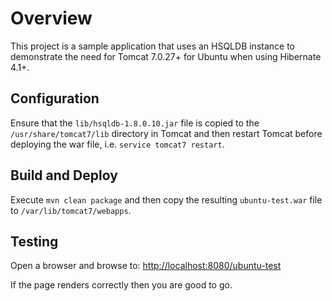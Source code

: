 # Overview
This project is a sample application that uses an HSQLDB instance to demonstrate the need for Tomcat 7.0.27+ for Ubuntu when using Hibernate 4.1+.

## Configuration
Ensure that the `lib/hsqldb-1.8.0.10.jar` file is copied to the `/usr/share/tomcat7/lib` directory in Tomcat and then restart Tomcat before deploying the war file, i.e. `service tomcat7 restart`.

## Build and Deploy
Execute `mvn clean package` and then copy the resulting `ubuntu-test.war` file to `/var/lib/tomcat7/webapps`.

## Testing
Open a browser and browse to: [http://localhost:8080/ubuntu-test](http://localhost:8080/ubuntu-test)

If the page renders correctly then you are good to go.
